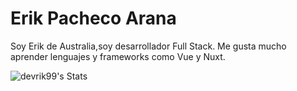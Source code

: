 # Erik Pacheco Arana
Soy Erik de Australia,soy desarrollador Full Stack. Me gusta mucho aprender lenguajes y frameworks como Vue y Nuxt. 

![devrik99's Stats](https://github-readme-stats.vercel.app/api?username=devrik99&theme=vue-dark&show_icons=true&hide_border=true&count_private=true)

